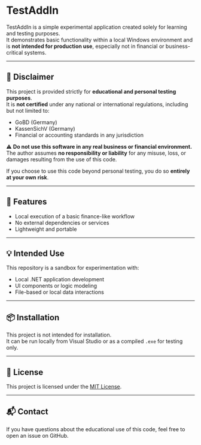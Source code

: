 # TestAddIn

TestAddIn is a simple experimental application created solely for learning and testing purposes.  
It demonstrates basic functionality within a local Windows environment and is **not intended for production use**, especially not in financial or business-critical systems.

---

## 🚫 Disclaimer

This project is provided strictly for **educational and personal testing purposes**.  
It is **not certified** under any national or international regulations, including but not limited to:

- GoBD (Germany)  
- KassenSichV (Germany)  
- Financial or accounting standards in any jurisdiction  

⚠️ **Do not use this software in any real business or financial environment.**  
The author assumes **no responsibility or liability** for any misuse, loss, or damages resulting from the use of this code.

If you choose to use this code beyond personal testing, you do so **entirely at your own risk**.

---

## 🧪 Features

- Local execution of a basic finance-like workflow  
- No external dependencies or services  
- Lightweight and portable  

---

## 💡 Intended Use

This repository is a sandbox for experimentation with:  
- Local .NET application development  
- UI components or logic modeling  
- File-based or local data interactions  

---

## 📦 Installation

This project is not intended for installation.  
It can be run locally from Visual Studio or as a compiled `.exe` for testing only.

---

## 📄 License

This project is licensed under the [MIT License](LICENSE).

---

## 📬 Contact

If you have questions about the educational use of this code, feel free to open an issue on GitHub.  

